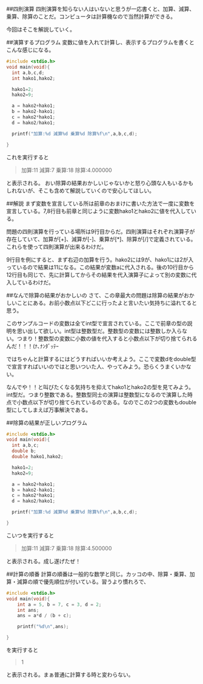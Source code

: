 ##四則演算
四則演算を知らない人はいないと思うが一応書くと、加算、減算、乗算、除算のことだ。コンピュータは計算機なので当然計算ができる。

今回はそこを解説していく。

##演算するプログラム
変数に値を入れて計算し、表示するプログラムを書くとこんな感じになる。

```c
#include <stdio.h>
void main(void){
  int a,b,c,d;
  int hako1,hako2;

  hako1=2;
  hako2=9;

  a = hako2+hako1;
  b = hako2-hako1;
  c = hako2*hako1;
  d = hako2/hako1;

  printf("加算:%d 減算%d 乗算%d 除算%f\n",a,b,c,d);

}
```
これを実行すると
>加算:11 減算:7 乗算:18 除算:4.000000

と表示される。
おい除算の結果おかしいじゃないかと怒り心頭な人もいるかもしれないが、そこも含めて解説していくので安心してほしい。

##解説
まず変数を宣言している所は前章のおまけに書いた方法で一度に変数を宣言している。7,8行目も前章と同じように変数hako1とhako2に値を代入している。

問題の四則演算を行っている場所は9行目からだ。四則演算はそれぞれ演算子が存在していて、加算が[+]、減算が[-]、乗算が[\*]、除算が[/]で定義されている。これらを使って四則演算が出来るわけだ。

9行目を例にすると、まず右辺の加算を行う。hako2には9が、hako1には2が入っているので結果は11になる。この結果が変数aに代入される。後の10行目から12行目も同じで、先に計算してからその結果を代入演算子によって別の変数に代入しているわけだ。



##なんで除算の結果がおかしいの
さて、この章最大の問題は除算の結果がおかしいことにある。お前小数点以下どこに行ったよと言いたい気持ちに溢れてると思う。

このサンプルコードの変数は全てint型で宣言されている。ここで前章の型の説明を思い出して欲しい。int型は整数型だ。整数型の変数には整数しか入らない。つまり！整数型の変数に小数の値を代入すると小数点以下が切り捨てられるんだ！！！(ﾅ､ﾅﾝﾀﾞｯﾃｰ

ではちゃんと計算するにはどうすればいいか考えよう。ここで変数dをdouble型で宣言すればいいのではと思いついた人、やってみよう。恐らくうまくいかない。

なんでや！！と叫びたくなる気持ちを抑えてhako1とhako2の型を見てみよう。int型だ。つまり整数である。整数型同士の演算は整数型になるので演算した時点で小数点以下が切り捨てられているのである。なのでこの2つの変数もdouble型にしてしまえば万事解決である。

##除算の結果が正しいプログラム
```c
#include <stdio.h>
void main(void){
  int a,b,c;
  double b;
  double hako1,hako2;

  hako1=2;
  hako2=9;

  a = hako2+hako1;
  b = hako2-hako1;
  c = hako2*hako1;
  d = hako2/hako1;

  printf("加算:%d 減算%d 乗算%d 除算%f\n",a,b,c,d);

}
```
こいつを実行すると
>加算:11 減算:7 乗算:18 除算:4.500000

と表示される。成し遂げたぜ！

##計算の順番
計算の順番は一般的な数学と同じ。カッコの中、除算・乗算、加算・減算の順で優先順位が付いている。習うより慣れろで、

```c
#include <stdio.h>
void main(void){
	int a = 5, b = 7, c = 3, d = 2;
	int ans;
	ans = a*d / (b + c);

	printf("%d\n",ans);

}
```
を実行すると
>1

と表示される。まぁ普通に計算する時と変わらない。

